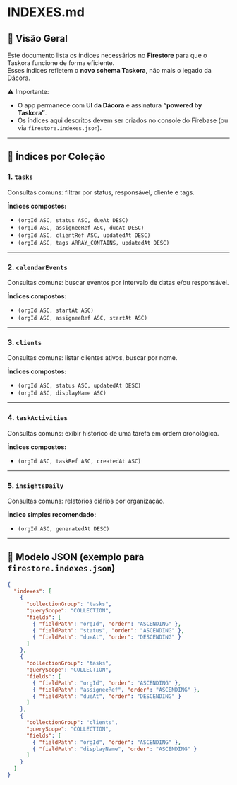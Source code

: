 # INDEXES.md

## 📌 Visão Geral
Este documento lista os índices necessários no **Firestore** para que o Taskora funcione de forma eficiente.  
Esses índices refletem o **novo schema Taskora**, não mais o legado da Dácora.  

⚠️ Importante:  
- O app permanece com **UI da Dácora** e assinatura **“powered by Taskora”**.  
- Os índices aqui descritos devem ser criados no console do Firebase (ou via `firestore.indexes.json`).

---

## 📂 Índices por Coleção

### 1. `tasks`
Consultas comuns: filtrar por status, responsável, cliente e tags.  

**Índices compostos:**
- `(orgId ASC, status ASC, dueAt DESC)`  
- `(orgId ASC, assigneeRef ASC, dueAt DESC)`  
- `(orgId ASC, clientRef ASC, updatedAt DESC)`  
- `(orgId ASC, tags ARRAY_CONTAINS, updatedAt DESC)`

---

### 2. `calendarEvents`
Consultas comuns: buscar eventos por intervalo de datas e/ou responsável.  

**Índices compostos:**
- `(orgId ASC, startAt ASC)`  
- `(orgId ASC, assigneeRef ASC, startAt ASC)`

---

### 3. `clients`
Consultas comuns: listar clientes ativos, buscar por nome.  

**Índices compostos:**
- `(orgId ASC, status ASC, updatedAt DESC)`  
- `(orgId ASC, displayName ASC)`

---

### 4. `taskActivities`
Consultas comuns: exibir histórico de uma tarefa em ordem cronológica.  

**Índices compostos:**
- `(orgId ASC, taskRef ASC, createdAt ASC)`

---

### 5. `insightsDaily`
Consultas comuns: relatórios diários por organização.  

**Índice simples recomendado:**
- `(orgId ASC, generatedAt DESC)`

---

## 📑 Modelo JSON (exemplo para `firestore.indexes.json`)

```json
{
  "indexes": [
    {
      "collectionGroup": "tasks",
      "queryScope": "COLLECTION",
      "fields": [
        { "fieldPath": "orgId", "order": "ASCENDING" },
        { "fieldPath": "status", "order": "ASCENDING" },
        { "fieldPath": "dueAt", "order": "DESCENDING" }
      ]
    },
    {
      "collectionGroup": "tasks",
      "queryScope": "COLLECTION",
      "fields": [
        { "fieldPath": "orgId", "order": "ASCENDING" },
        { "fieldPath": "assigneeRef", "order": "ASCENDING" },
        { "fieldPath": "dueAt", "order": "DESCENDING" }
      ]
    },
    {
      "collectionGroup": "clients",
      "queryScope": "COLLECTION",
      "fields": [
        { "fieldPath": "orgId", "order": "ASCENDING" },
        { "fieldPath": "displayName", "order": "ASCENDING" }
      ]
    }
  ]
}
